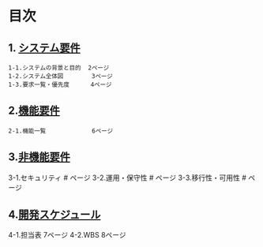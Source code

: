 # 目次
## 1. [システム要件](要求定義_システム要件.md)
    1-1.システムの背景と目的  2ページ
    1-2.システム全体図        3ページ
    1-3.要求一覧・優先度      4ページ
## 2.[機能要件](要求定義_機能要件.md)
    2-1.機能一覧             6ページ
## 3.[非機能要件](要求定義_非機能要件.md)
3-1.セキュリティ            # ページ
3-2.運用・保守性            # ページ
3-3.移行性・可用性          # ページ
## 4.[開発スケジュール](要求定義_開発スケジュール.md)
4-1.担当表                 7ページ
4-2.WBS                    8ページ